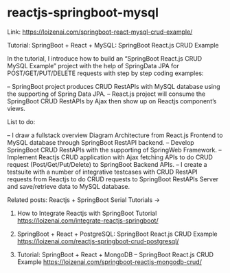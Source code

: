 # reactjs-springboot-mysql

Link: https://loizenai.com/springboot-react-mysql-crud-example/

Tutorial: SpringBoot + React + MySQL: SpringBoot React.js CRUD Example

In the tutorial, I introduce how to build an “SpringBoot React.js CRUD MySQL Example” project with the help of SpringData JPA for POST/GET/PUT/DELETE requests with step by step coding examples:

– SpringBoot project produces CRUD RestAPIs with MySQL database using the supporting of Spring Data JPA.
– React.js project will consume the SpringBoot CRUD RestAPIs by Ajax then show up on Reactjs component’s views.

List to do:

– I draw a fullstack overview Diagram Architecture from React.js Frontend to MySQL database through SpringBoot RestAPI backend.
– Develop SpringBoot CRUD RestAPIs with the supporting of SpringWeb Framework.
– Implement Reactjs CRUD application with Ajax fetching APIs to do CRUD request (Post/Get/Put/Delete) to SpringBoot Backend APIs.
– I create a testsuite with a number of integrative testcases with CRUD RestAPI requests from Reactjs to do CRUD requests to SpringBoot RestAPIs Server and save/retrieve data to MySQL database.

Related posts: Reactjs + SpringBoot Serial Tutorials ->

1. How to Integrate Reactjs with SpringBoot Tutorial
https://loizenai.com/integrate-reactjs-springboot/

2. SpringBoot + React + PostgreSQL: SpringBoot React.js CRUD Example
https://loizenai.com/reactjs-springboot-crud-postgresql/

3. Tutorial: SpringBoot + React + MongoDB – SpringBoot React.js CRUD Example
https://loizenai.com/springboot-reactjs-mongodb-crud/
